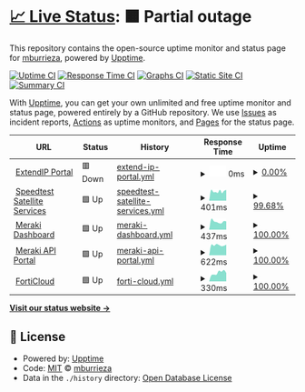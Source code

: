 # [📈 Live Status](https://mburrieza.github.io/StatusPage): <!--live status--> **🟧 Partial outage**

This repository contains the open-source uptime monitor and status page for [mburrieza](https://mburrieza.github.io/StatusPage), powered by [Upptime](https://github.com/upptime/upptime).

[![Uptime CI](https://github.com/mburrieza/StatusPage/workflows/Uptime%20CI/badge.svg)](https://github.com/mburrieza/StatusPage/actions?query=workflow%3A%22Uptime+CI%22)
[![Response Time CI](https://github.com/mburrieza/StatusPage/workflows/Response%20Time%20CI/badge.svg)](https://github.com/mburrieza/StatusPage/actions?query=workflow%3A%22Response+Time+CI%22)
[![Graphs CI](https://github.com/mburrieza/StatusPage/workflows/Graphs%20CI/badge.svg)](https://github.com/mburrieza/StatusPage/actions?query=workflow%3A%22Graphs+CI%22)
[![Static Site CI](https://github.com/mburrieza/StatusPage/workflows/Static%20Site%20CI/badge.svg)](https://github.com/mburrieza/StatusPage/actions?query=workflow%3A%22Static+Site+CI%22)
[![Summary CI](https://github.com/mburrieza/StatusPage/workflows/Summary%20CI/badge.svg)](https://github.com/mburrieza/StatusPage/actions?query=workflow%3A%22Summary+CI%22)

With [Upptime](https://upptime.js.org), you can get your own unlimited and free uptime monitor and status page, powered entirely by a GitHub repository. We use [Issues](https://github.com/mburrieza/StatusPage/issues) as incident reports, [Actions](https://github.com/mburrieza/StatusPage/actions) as uptime monitors, and [Pages](https://mburrieza.github.io/StatusPage) for the status page.

<!--start: status pages-->
<!-- This summary is generated by Upptime (https://github.com/upptime/upptime) -->
<!-- Do not edit this manually, your changes will be overwritten -->
<!-- prettier-ignore -->
| URL | Status | History | Response Time | Uptime |
| --- | ------ | ------- | ------------- | ------ |
| <img alt="" src="https://icons.duckduckgo.com/ip3/extendip.centurylink.com.ico" height="13"> [ExtendIP Portal](https://extendip.centurylink.com) | 🟥 Down | [extend-ip-portal.yml](https://github.com/mburrieza/StatusPage/commits/HEAD/history/extend-ip-portal.yml) | <details><summary><img alt="Response time graph" src="./graphs/extend-ip-portal/response-time-week.png" height="20"> 0ms</summary><br><a href="https://mburrieza.github.io/StatusPage/history/extend-ip-portal"><img alt="Response time 0" src="https://img.shields.io/endpoint?url=https%3A%2F%2Fraw.githubusercontent.com%2Fmburrieza%2FStatusPage%2FHEAD%2Fapi%2Fextend-ip-portal%2Fresponse-time.json"></a><br><a href="https://mburrieza.github.io/StatusPage/history/extend-ip-portal"><img alt="24-hour response time 0" src="https://img.shields.io/endpoint?url=https%3A%2F%2Fraw.githubusercontent.com%2Fmburrieza%2FStatusPage%2FHEAD%2Fapi%2Fextend-ip-portal%2Fresponse-time-day.json"></a><br><a href="https://mburrieza.github.io/StatusPage/history/extend-ip-portal"><img alt="7-day response time 0" src="https://img.shields.io/endpoint?url=https%3A%2F%2Fraw.githubusercontent.com%2Fmburrieza%2FStatusPage%2FHEAD%2Fapi%2Fextend-ip-portal%2Fresponse-time-week.json"></a><br><a href="https://mburrieza.github.io/StatusPage/history/extend-ip-portal"><img alt="30-day response time 0" src="https://img.shields.io/endpoint?url=https%3A%2F%2Fraw.githubusercontent.com%2Fmburrieza%2FStatusPage%2FHEAD%2Fapi%2Fextend-ip-portal%2Fresponse-time-month.json"></a><br><a href="https://mburrieza.github.io/StatusPage/history/extend-ip-portal"><img alt="1-year response time 0" src="https://img.shields.io/endpoint?url=https%3A%2F%2Fraw.githubusercontent.com%2Fmburrieza%2FStatusPage%2FHEAD%2Fapi%2Fextend-ip-portal%2Fresponse-time-year.json"></a></details> | <details><summary><a href="https://mburrieza.github.io/StatusPage/history/extend-ip-portal">0.00%</a></summary><a href="https://mburrieza.github.io/StatusPage/history/extend-ip-portal"><img alt="All-time uptime 7.80%" src="https://img.shields.io/endpoint?url=https%3A%2F%2Fraw.githubusercontent.com%2Fmburrieza%2FStatusPage%2FHEAD%2Fapi%2Fextend-ip-portal%2Fuptime.json"></a><br><a href="https://mburrieza.github.io/StatusPage/history/extend-ip-portal"><img alt="24-hour uptime 0.00%" src="https://img.shields.io/endpoint?url=https%3A%2F%2Fraw.githubusercontent.com%2Fmburrieza%2FStatusPage%2FHEAD%2Fapi%2Fextend-ip-portal%2Fuptime-day.json"></a><br><a href="https://mburrieza.github.io/StatusPage/history/extend-ip-portal"><img alt="7-day uptime 0.00%" src="https://img.shields.io/endpoint?url=https%3A%2F%2Fraw.githubusercontent.com%2Fmburrieza%2FStatusPage%2FHEAD%2Fapi%2Fextend-ip-portal%2Fuptime-week.json"></a><br><a href="https://mburrieza.github.io/StatusPage/history/extend-ip-portal"><img alt="30-day uptime 0.00%" src="https://img.shields.io/endpoint?url=https%3A%2F%2Fraw.githubusercontent.com%2Fmburrieza%2FStatusPage%2FHEAD%2Fapi%2Fextend-ip-portal%2Fuptime-month.json"></a><br><a href="https://mburrieza.github.io/StatusPage/history/extend-ip-portal"><img alt="1-year uptime 0.00%" src="https://img.shields.io/endpoint?url=https%3A%2F%2Fraw.githubusercontent.com%2Fmburrieza%2FStatusPage%2FHEAD%2Fapi%2Fextend-ip-portal%2Fuptime-year.json"></a></details>
| <img alt="" src="https://icons.duckduckgo.com/ip3/speedtest.extendvno.centurylink.com.ico" height="13"> [Speedtest Satellite Services](http://speedtest.extendvno.centurylink.com) | 🟩 Up | [speedtest-satellite-services.yml](https://github.com/mburrieza/StatusPage/commits/HEAD/history/speedtest-satellite-services.yml) | <details><summary><img alt="Response time graph" src="./graphs/speedtest-satellite-services/response-time-week.png" height="20"> 401ms</summary><br><a href="https://mburrieza.github.io/StatusPage/history/speedtest-satellite-services"><img alt="Response time 384" src="https://img.shields.io/endpoint?url=https%3A%2F%2Fraw.githubusercontent.com%2Fmburrieza%2FStatusPage%2FHEAD%2Fapi%2Fspeedtest-satellite-services%2Fresponse-time.json"></a><br><a href="https://mburrieza.github.io/StatusPage/history/speedtest-satellite-services"><img alt="24-hour response time 447" src="https://img.shields.io/endpoint?url=https%3A%2F%2Fraw.githubusercontent.com%2Fmburrieza%2FStatusPage%2FHEAD%2Fapi%2Fspeedtest-satellite-services%2Fresponse-time-day.json"></a><br><a href="https://mburrieza.github.io/StatusPage/history/speedtest-satellite-services"><img alt="7-day response time 401" src="https://img.shields.io/endpoint?url=https%3A%2F%2Fraw.githubusercontent.com%2Fmburrieza%2FStatusPage%2FHEAD%2Fapi%2Fspeedtest-satellite-services%2Fresponse-time-week.json"></a><br><a href="https://mburrieza.github.io/StatusPage/history/speedtest-satellite-services"><img alt="30-day response time 406" src="https://img.shields.io/endpoint?url=https%3A%2F%2Fraw.githubusercontent.com%2Fmburrieza%2FStatusPage%2FHEAD%2Fapi%2Fspeedtest-satellite-services%2Fresponse-time-month.json"></a><br><a href="https://mburrieza.github.io/StatusPage/history/speedtest-satellite-services"><img alt="1-year response time 386" src="https://img.shields.io/endpoint?url=https%3A%2F%2Fraw.githubusercontent.com%2Fmburrieza%2FStatusPage%2FHEAD%2Fapi%2Fspeedtest-satellite-services%2Fresponse-time-year.json"></a></details> | <details><summary><a href="https://mburrieza.github.io/StatusPage/history/speedtest-satellite-services">99.68%</a></summary><a href="https://mburrieza.github.io/StatusPage/history/speedtest-satellite-services"><img alt="All-time uptime 98.71%" src="https://img.shields.io/endpoint?url=https%3A%2F%2Fraw.githubusercontent.com%2Fmburrieza%2FStatusPage%2FHEAD%2Fapi%2Fspeedtest-satellite-services%2Fuptime.json"></a><br><a href="https://mburrieza.github.io/StatusPage/history/speedtest-satellite-services"><img alt="24-hour uptime 100.00%" src="https://img.shields.io/endpoint?url=https%3A%2F%2Fraw.githubusercontent.com%2Fmburrieza%2FStatusPage%2FHEAD%2Fapi%2Fspeedtest-satellite-services%2Fuptime-day.json"></a><br><a href="https://mburrieza.github.io/StatusPage/history/speedtest-satellite-services"><img alt="7-day uptime 99.68%" src="https://img.shields.io/endpoint?url=https%3A%2F%2Fraw.githubusercontent.com%2Fmburrieza%2FStatusPage%2FHEAD%2Fapi%2Fspeedtest-satellite-services%2Fuptime-week.json"></a><br><a href="https://mburrieza.github.io/StatusPage/history/speedtest-satellite-services"><img alt="30-day uptime 98.72%" src="https://img.shields.io/endpoint?url=https%3A%2F%2Fraw.githubusercontent.com%2Fmburrieza%2FStatusPage%2FHEAD%2Fapi%2Fspeedtest-satellite-services%2Fuptime-month.json"></a><br><a href="https://mburrieza.github.io/StatusPage/history/speedtest-satellite-services"><img alt="1-year uptime 99.39%" src="https://img.shields.io/endpoint?url=https%3A%2F%2Fraw.githubusercontent.com%2Fmburrieza%2FStatusPage%2FHEAD%2Fapi%2Fspeedtest-satellite-services%2Fuptime-year.json"></a></details>
| <img alt="" src="https://icons.duckduckgo.com/ip3/dashboard.meraki.com.ico" height="13"> [Meraki Dashboard](https://dashboard.meraki.com) | 🟩 Up | [meraki-dashboard.yml](https://github.com/mburrieza/StatusPage/commits/HEAD/history/meraki-dashboard.yml) | <details><summary><img alt="Response time graph" src="./graphs/meraki-dashboard/response-time-week.png" height="20"> 437ms</summary><br><a href="https://mburrieza.github.io/StatusPage/history/meraki-dashboard"><img alt="Response time 463" src="https://img.shields.io/endpoint?url=https%3A%2F%2Fraw.githubusercontent.com%2Fmburrieza%2FStatusPage%2FHEAD%2Fapi%2Fmeraki-dashboard%2Fresponse-time.json"></a><br><a href="https://mburrieza.github.io/StatusPage/history/meraki-dashboard"><img alt="24-hour response time 703" src="https://img.shields.io/endpoint?url=https%3A%2F%2Fraw.githubusercontent.com%2Fmburrieza%2FStatusPage%2FHEAD%2Fapi%2Fmeraki-dashboard%2Fresponse-time-day.json"></a><br><a href="https://mburrieza.github.io/StatusPage/history/meraki-dashboard"><img alt="7-day response time 437" src="https://img.shields.io/endpoint?url=https%3A%2F%2Fraw.githubusercontent.com%2Fmburrieza%2FStatusPage%2FHEAD%2Fapi%2Fmeraki-dashboard%2Fresponse-time-week.json"></a><br><a href="https://mburrieza.github.io/StatusPage/history/meraki-dashboard"><img alt="30-day response time 452" src="https://img.shields.io/endpoint?url=https%3A%2F%2Fraw.githubusercontent.com%2Fmburrieza%2FStatusPage%2FHEAD%2Fapi%2Fmeraki-dashboard%2Fresponse-time-month.json"></a><br><a href="https://mburrieza.github.io/StatusPage/history/meraki-dashboard"><img alt="1-year response time 443" src="https://img.shields.io/endpoint?url=https%3A%2F%2Fraw.githubusercontent.com%2Fmburrieza%2FStatusPage%2FHEAD%2Fapi%2Fmeraki-dashboard%2Fresponse-time-year.json"></a></details> | <details><summary><a href="https://mburrieza.github.io/StatusPage/history/meraki-dashboard">100.00%</a></summary><a href="https://mburrieza.github.io/StatusPage/history/meraki-dashboard"><img alt="All-time uptime 99.95%" src="https://img.shields.io/endpoint?url=https%3A%2F%2Fraw.githubusercontent.com%2Fmburrieza%2FStatusPage%2FHEAD%2Fapi%2Fmeraki-dashboard%2Fuptime.json"></a><br><a href="https://mburrieza.github.io/StatusPage/history/meraki-dashboard"><img alt="24-hour uptime 100.00%" src="https://img.shields.io/endpoint?url=https%3A%2F%2Fraw.githubusercontent.com%2Fmburrieza%2FStatusPage%2FHEAD%2Fapi%2Fmeraki-dashboard%2Fuptime-day.json"></a><br><a href="https://mburrieza.github.io/StatusPage/history/meraki-dashboard"><img alt="7-day uptime 100.00%" src="https://img.shields.io/endpoint?url=https%3A%2F%2Fraw.githubusercontent.com%2Fmburrieza%2FStatusPage%2FHEAD%2Fapi%2Fmeraki-dashboard%2Fuptime-week.json"></a><br><a href="https://mburrieza.github.io/StatusPage/history/meraki-dashboard"><img alt="30-day uptime 100.00%" src="https://img.shields.io/endpoint?url=https%3A%2F%2Fraw.githubusercontent.com%2Fmburrieza%2FStatusPage%2FHEAD%2Fapi%2Fmeraki-dashboard%2Fuptime-month.json"></a><br><a href="https://mburrieza.github.io/StatusPage/history/meraki-dashboard"><img alt="1-year uptime 99.98%" src="https://img.shields.io/endpoint?url=https%3A%2F%2Fraw.githubusercontent.com%2Fmburrieza%2FStatusPage%2FHEAD%2Fapi%2Fmeraki-dashboard%2Fuptime-year.json"></a></details>
| <img alt="" src="https://icons.duckduckgo.com/ip3/api.meraki.com.ico" height="13"> [Meraki API Portal](https://api.meraki.com/api/v1/organizations/635570497412663863/apiRequests/overview) | 🟩 Up | [meraki-api-portal.yml](https://github.com/mburrieza/StatusPage/commits/HEAD/history/meraki-api-portal.yml) | <details><summary><img alt="Response time graph" src="./graphs/meraki-api-portal/response-time-week.png" height="20"> 622ms</summary><br><a href="https://mburrieza.github.io/StatusPage/history/meraki-api-portal"><img alt="Response time 733" src="https://img.shields.io/endpoint?url=https%3A%2F%2Fraw.githubusercontent.com%2Fmburrieza%2FStatusPage%2FHEAD%2Fapi%2Fmeraki-api-portal%2Fresponse-time.json"></a><br><a href="https://mburrieza.github.io/StatusPage/history/meraki-api-portal"><img alt="24-hour response time 709" src="https://img.shields.io/endpoint?url=https%3A%2F%2Fraw.githubusercontent.com%2Fmburrieza%2FStatusPage%2FHEAD%2Fapi%2Fmeraki-api-portal%2Fresponse-time-day.json"></a><br><a href="https://mburrieza.github.io/StatusPage/history/meraki-api-portal"><img alt="7-day response time 622" src="https://img.shields.io/endpoint?url=https%3A%2F%2Fraw.githubusercontent.com%2Fmburrieza%2FStatusPage%2FHEAD%2Fapi%2Fmeraki-api-portal%2Fresponse-time-week.json"></a><br><a href="https://mburrieza.github.io/StatusPage/history/meraki-api-portal"><img alt="30-day response time 706" src="https://img.shields.io/endpoint?url=https%3A%2F%2Fraw.githubusercontent.com%2Fmburrieza%2FStatusPage%2FHEAD%2Fapi%2Fmeraki-api-portal%2Fresponse-time-month.json"></a><br><a href="https://mburrieza.github.io/StatusPage/history/meraki-api-portal"><img alt="1-year response time 737" src="https://img.shields.io/endpoint?url=https%3A%2F%2Fraw.githubusercontent.com%2Fmburrieza%2FStatusPage%2FHEAD%2Fapi%2Fmeraki-api-portal%2Fresponse-time-year.json"></a></details> | <details><summary><a href="https://mburrieza.github.io/StatusPage/history/meraki-api-portal">100.00%</a></summary><a href="https://mburrieza.github.io/StatusPage/history/meraki-api-portal"><img alt="All-time uptime 99.88%" src="https://img.shields.io/endpoint?url=https%3A%2F%2Fraw.githubusercontent.com%2Fmburrieza%2FStatusPage%2FHEAD%2Fapi%2Fmeraki-api-portal%2Fuptime.json"></a><br><a href="https://mburrieza.github.io/StatusPage/history/meraki-api-portal"><img alt="24-hour uptime 100.00%" src="https://img.shields.io/endpoint?url=https%3A%2F%2Fraw.githubusercontent.com%2Fmburrieza%2FStatusPage%2FHEAD%2Fapi%2Fmeraki-api-portal%2Fuptime-day.json"></a><br><a href="https://mburrieza.github.io/StatusPage/history/meraki-api-portal"><img alt="7-day uptime 100.00%" src="https://img.shields.io/endpoint?url=https%3A%2F%2Fraw.githubusercontent.com%2Fmburrieza%2FStatusPage%2FHEAD%2Fapi%2Fmeraki-api-portal%2Fuptime-week.json"></a><br><a href="https://mburrieza.github.io/StatusPage/history/meraki-api-portal"><img alt="30-day uptime 100.00%" src="https://img.shields.io/endpoint?url=https%3A%2F%2Fraw.githubusercontent.com%2Fmburrieza%2FStatusPage%2FHEAD%2Fapi%2Fmeraki-api-portal%2Fuptime-month.json"></a><br><a href="https://mburrieza.github.io/StatusPage/history/meraki-api-portal"><img alt="1-year uptime 99.96%" src="https://img.shields.io/endpoint?url=https%3A%2F%2Fraw.githubusercontent.com%2Fmburrieza%2FStatusPage%2FHEAD%2Fapi%2Fmeraki-api-portal%2Fuptime-year.json"></a></details>
| <img alt="" src="https://icons.duckduckgo.com/ip3/login.forticloud.com.ico" height="13"> [FortiCloud](https://login.forticloud.com) | 🟩 Up | [forti-cloud.yml](https://github.com/mburrieza/StatusPage/commits/HEAD/history/forti-cloud.yml) | <details><summary><img alt="Response time graph" src="./graphs/forti-cloud/response-time-week.png" height="20"> 330ms</summary><br><a href="https://mburrieza.github.io/StatusPage/history/forti-cloud"><img alt="Response time 414" src="https://img.shields.io/endpoint?url=https%3A%2F%2Fraw.githubusercontent.com%2Fmburrieza%2FStatusPage%2FHEAD%2Fapi%2Fforti-cloud%2Fresponse-time.json"></a><br><a href="https://mburrieza.github.io/StatusPage/history/forti-cloud"><img alt="24-hour response time 214" src="https://img.shields.io/endpoint?url=https%3A%2F%2Fraw.githubusercontent.com%2Fmburrieza%2FStatusPage%2FHEAD%2Fapi%2Fforti-cloud%2Fresponse-time-day.json"></a><br><a href="https://mburrieza.github.io/StatusPage/history/forti-cloud"><img alt="7-day response time 330" src="https://img.shields.io/endpoint?url=https%3A%2F%2Fraw.githubusercontent.com%2Fmburrieza%2FStatusPage%2FHEAD%2Fapi%2Fforti-cloud%2Fresponse-time-week.json"></a><br><a href="https://mburrieza.github.io/StatusPage/history/forti-cloud"><img alt="30-day response time 351" src="https://img.shields.io/endpoint?url=https%3A%2F%2Fraw.githubusercontent.com%2Fmburrieza%2FStatusPage%2FHEAD%2Fapi%2Fforti-cloud%2Fresponse-time-month.json"></a><br><a href="https://mburrieza.github.io/StatusPage/history/forti-cloud"><img alt="1-year response time 445" src="https://img.shields.io/endpoint?url=https%3A%2F%2Fraw.githubusercontent.com%2Fmburrieza%2FStatusPage%2FHEAD%2Fapi%2Fforti-cloud%2Fresponse-time-year.json"></a></details> | <details><summary><a href="https://mburrieza.github.io/StatusPage/history/forti-cloud">100.00%</a></summary><a href="https://mburrieza.github.io/StatusPage/history/forti-cloud"><img alt="All-time uptime 99.89%" src="https://img.shields.io/endpoint?url=https%3A%2F%2Fraw.githubusercontent.com%2Fmburrieza%2FStatusPage%2FHEAD%2Fapi%2Fforti-cloud%2Fuptime.json"></a><br><a href="https://mburrieza.github.io/StatusPage/history/forti-cloud"><img alt="24-hour uptime 100.00%" src="https://img.shields.io/endpoint?url=https%3A%2F%2Fraw.githubusercontent.com%2Fmburrieza%2FStatusPage%2FHEAD%2Fapi%2Fforti-cloud%2Fuptime-day.json"></a><br><a href="https://mburrieza.github.io/StatusPage/history/forti-cloud"><img alt="7-day uptime 100.00%" src="https://img.shields.io/endpoint?url=https%3A%2F%2Fraw.githubusercontent.com%2Fmburrieza%2FStatusPage%2FHEAD%2Fapi%2Fforti-cloud%2Fuptime-week.json"></a><br><a href="https://mburrieza.github.io/StatusPage/history/forti-cloud"><img alt="30-day uptime 100.00%" src="https://img.shields.io/endpoint?url=https%3A%2F%2Fraw.githubusercontent.com%2Fmburrieza%2FStatusPage%2FHEAD%2Fapi%2Fforti-cloud%2Fuptime-month.json"></a><br><a href="https://mburrieza.github.io/StatusPage/history/forti-cloud"><img alt="1-year uptime 99.93%" src="https://img.shields.io/endpoint?url=https%3A%2F%2Fraw.githubusercontent.com%2Fmburrieza%2FStatusPage%2FHEAD%2Fapi%2Fforti-cloud%2Fuptime-year.json"></a></details>

<!--end: status pages-->

[**Visit our status website →**](https://mburrieza.github.io/StatusPage)

## 📄 License

- Powered by: [Upptime](https://github.com/upptime/upptime)
- Code: [MIT](./LICENSE) © [mburrieza](https://mburrieza.github.io/StatusPage)
- Data in the `./history` directory: [Open Database License](https://opendatacommons.org/licenses/odbl/1-0/)
